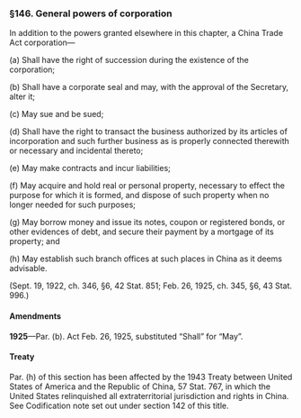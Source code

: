 ### §146. General powers of corporation ###

In addition to the powers granted elsewhere in this chapter, a China Trade Act corporation—

(a) Shall have the right of succession during the existence of the corporation;

(b) Shall have a corporate seal and may, with the approval of the Secretary, alter it;

(c) May sue and be sued;

(d) Shall have the right to transact the business authorized by its articles of incorporation and such further business as is properly connected therewith or necessary and incidental thereto;

(e) May make contracts and incur liabilities;

(f) May acquire and hold real or personal property, necessary to effect the purpose for which it is formed, and dispose of such property when no longer needed for such purposes;

(g) May borrow money and issue its notes, coupon or registered bonds, or other evidences of debt, and secure their payment by a mortgage of its property; and

(h) May establish such branch offices at such places in China as it deems advisable.

(Sept. 19, 1922, ch. 346, §6, 42 Stat. 851; Feb. 26, 1925, ch. 345, §6, 43 Stat. 996.)

#### Amendments ####

**1925**—Par. (b). Act Feb. 26, 1925, substituted “Shall” for “May”.

#### Treaty ####

Par. (h) of this section has been affected by the 1943 Treaty between United States of America and the Republic of China, 57 Stat. 767, in which the United States relinquished all extraterritorial jurisdiction and rights in China. See Codification note set out under section 142 of this title.